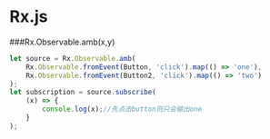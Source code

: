 # Rx.js

###Rx.Observable.amb(x,y)

```javascript
let source = Rx.Observable.amb(
    Rx.Observable.fromEvent(Button, 'click').map(() => 'one'),
    Rx.Observable.fromEvent(Button2, 'click').map(() => 'two')
);
let subscription = source.subscribe(
    (x) => {
        console.log(x);//先点击button则只会输出one
    }
);
```

